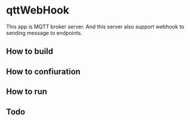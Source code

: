 # qttWebHook

This app is MQTT broker server. And this server also support webhook to sending message to endpoints.


## How to build

## How to confiuration

## How to run


## Todo
